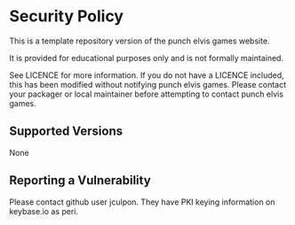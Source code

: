 # Security Policy

This is a template repository version of the punch elvis games website.

It is provided for educational purposes only and is not formally maintained.

See LICENCE for more information. If you do not have a LICENCE included, this has
been modified without notifying punch elvis games. Please contact your packager
or local maintainer before attempting to contact punch elvis games.

## Supported Versions

None

## Reporting a Vulnerability

Please contact github user jculpon. They have PKI keying information on keybase.io as peri.
